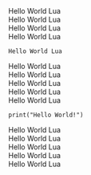 <html>

  <head>
    <meta charset="UTF-8">
  </head>
  Hello World Lua<br/>
  Hello World Lua<br/>
  Hello World Lua<br/>
  Hello World Lua<br/>
  <body>

    Hello World Lua
    
  </body>
  Hello World Lua<br/>
  Hello World Lua<br/>
  Hello World Lua<br/>
  Hello World Lua<br/>
  Hello World Lua<br/>
  <body>

    print("Hello World!")
    
  </body>
  Hello World Lua<br/>
  Hello World Lua<br/>
  Hello World Lua<br/>
  Hello World Lua<br/>
  Hello World Lua<br/>
</html>

